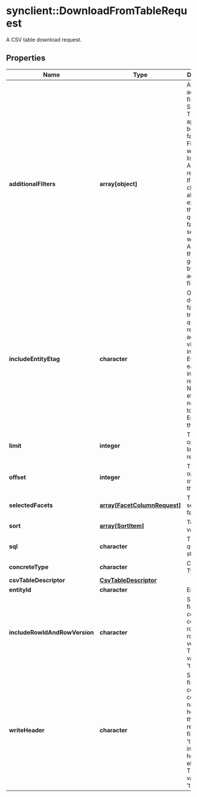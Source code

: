 # synclient::DownloadFromTableRequest

A CSV table download request.
## Properties
Name | Type | Description | Notes
------------ | ------------- | ------------- | -------------
**additionalFilters** | **array[object]** | Appends additional filters to the SQL query. These are applied before facets. Filters within the list have an AND relationship. If a WHERE clause already exists on the SQL query or facets are selected, it will also be ANDed with the query generated by these additional filters.  | [optional] 
**includeEntityEtag** | **character** | Optional, default false. When true, a query results against views will include the Etag of each entity in the results. Note: The etag is necessary to update Entities in the view.  | [optional] 
**limit** | **integer** | The optional limit to the results | [optional] 
**offset** | **integer** | The optional offset into the results | [optional] 
**selectedFacets** | [**array[FacetColumnRequest]**](FacetColumnRequest.md) | The selected facet filters. | [optional] 
**sort** | [**array[SortItem]**](SortItem.md) | To sort values | [optional] 
**sql** | **character** | The SQL query string. | [optional] 
**concreteType** | **character** | Concrete Type | [optional] 
**csvTableDescriptor** | [**CsvTableDescriptor**](CsvTableDescriptor.md) |  | [optional] 
**entityId** | **character** | Entity Id | [optional] 
**includeRowIdAndRowVersion** | **character** | Should the first two columns contain the row ID and row version? The default value is &#39;true&#39;.  | [optional] [default to TRUE]
**writeHeader** | **character** | Should the first line contain the columns names as a header in the resulting file? Set to &#39;true&#39; to include the headers else, &#39;false&#39;. The default value is &#39;true&#39;.  | [optional] [default to TRUE]


